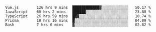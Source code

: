 <!--START_SECTION:waka-->

```text
Vue.js        126 hrs 9 mins  ████████████▓░░░░░░░░░░░░   50.17 %
JavaScript    60 hrs 2 mins   ██████░░░░░░░░░░░░░░░░░░░   23.88 %
TypeScript    26 hrs 59 mins  ██▓░░░░░░░░░░░░░░░░░░░░░░   10.74 %
Prisma        10 hrs 16 mins  █░░░░░░░░░░░░░░░░░░░░░░░░   04.09 %
Bash          7 hrs 6 mins    ▓░░░░░░░░░░░░░░░░░░░░░░░░   02.82 %
```

<!--END_SECTION:waka-->
